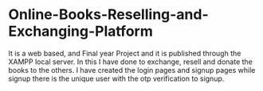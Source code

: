 # Online-Books-Reselling-and-Exchanging-Platform
It is a web based, and Final year Project and it is published through the XAMPP local server. In this I have done to exchange, resell and donate the books to the others. I have created the login pages and signup pages while signup there is the unique user with the otp verification to signup.
